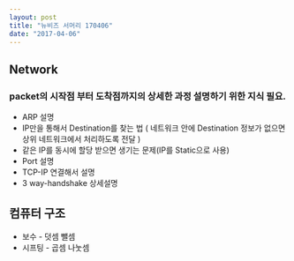 ```yaml
---
layout: post
title: "뉴비즈 서머리 170406"
date: "2017-04-06"
---
```


## Network

### packet의 시작점 부터 도착점까지의 상세한 과정 설명하기 위한 지식 필요.

* ARP 설명
* IP만을 통해서 Destination를 찾는 법 ( 네트워크 안에 Destination 정보가 없으면 상위 네트워크에서 처리하도록 전달 )
* 같은 IP를 동시에 할당 받으면 생기는 문제(IP를 Static으로 사용)
* Port 설명
* TCP-IP 연결해서 설명
* 3 way-handshake 상세설명

## 컴퓨터 구조

* 보수 - 덧셈 뺄셈
* 시프팅 - 곱셈 나눗셈